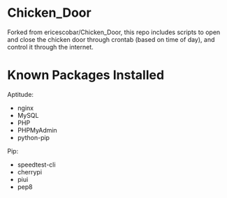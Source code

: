 # Chicken_Door
Forked from ericescobar/Chicken_Door, this repo includes scripts to open and close the chicken door through crontab (based on time of day), and control it through the internet.

# Known Packages Installed
Aptitude:
-    nginx
-    MySQL
-    PHP
-    PHPMyAdmin
-    python-pip
    
Pip:
-    speedtest-cli
-    cherrypi
-    piui
-    pep8
